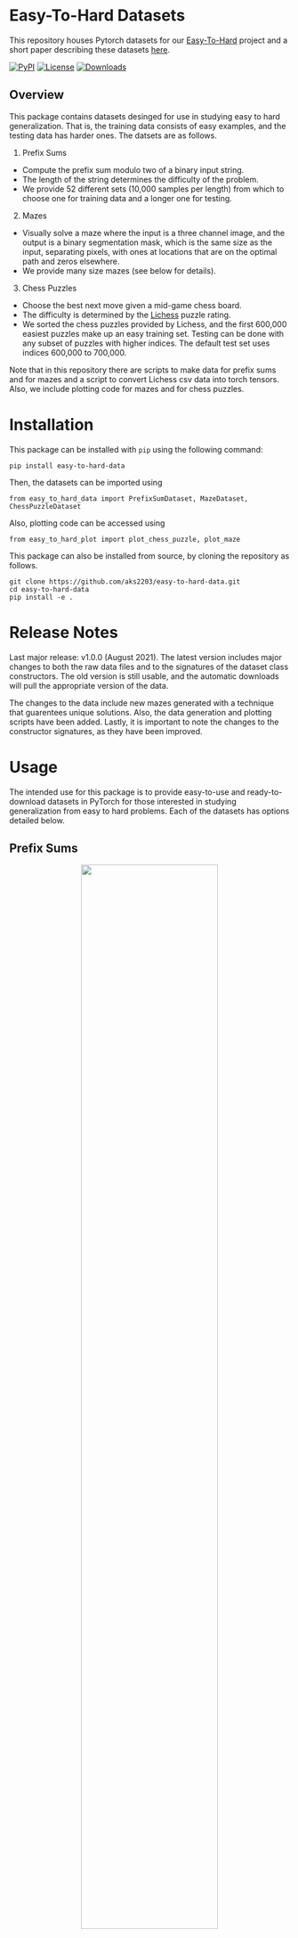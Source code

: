 # Easy-To-Hard Datasets
This repository houses Pytorch datasets for our [Easy-To-Hard](http://github.com/aks2203/easy-to-hard) project and a short paper describing these datasets [here](https://arxiv.org/abs/2108.06011).


[![PyPI](https://img.shields.io/pypi/v/easy-to-hard-data)](https://pypi.org/project/easy-to-hard-data/)
[![License](https://img.shields.io/badge/license-MIT-blue.svg)](https://github.com/aks2203/easy-to-hard-data/blob/main/LICENSE)
[![Downloads](https://static.pepy.tech/personalized-badge/easy-to-hard-data?period=month&units=international_system&left_color=blue&right_color=brightgreen&left_text=Downloads)](https://pepy.tech/project/easy-to-hard-data)

## Overview

This package contains datasets desinged for use in studying easy to hard generalization. That is, the training data consists of easy examples, and the testing data has harder ones. The datsets are as follows.

1. Prefix Sums

- Compute the prefix sum modulo two of a binary input string. 
- The length of the string determines the difficulty of the problem.
- We provide 52 different sets (10,000 samples per length) from which to choose one for training data and a longer one for testing.

2. Mazes

- Visually solve a maze where the input is a three channel image, and the output is a binary segmentation mask, which is the same size as the input, separating pixels, with ones at locations that are on the optimal path and zeros elsewhere.
- We provide many size mazes (see below for details).

3. Chess Puzzles
- Choose the best next move given a mid-game chess board.
- The difficulty is determined by the [Lichess](https://lichess.org/training) puzzle rating.
- We sorted the chess puzzles provided by Lichess, and the first 600,000 easiest puzzles make up an easy training set. Testing can be done with any subset of puzzles with higher indices. The default test set uses indices 600,000 to 700,000.

Note that in this repository there are scripts to make data for prefix sums and for mazes and a script to convert Lichess csv data into torch tensors. Also, we include plotting code for mazes and for chess puzzles.

# Installation

This package can be installed with `pip` using the following command:

```pip install easy-to-hard-data```

Then, the datasets can be imported using 

```from easy_to_hard_data import PrefixSumDataset, MazeDataset, ChessPuzzleDataset```

Also, plotting code can be accessed using

```from easy_to_hard_plot import plot_chess_puzzle, plot_maze```

This package can also be installed from source, by cloning the repository as follows.

``` 
git clone https://github.com/aks2203/easy-to-hard-data.git
cd easy-to-hard-data
pip install -e .
```

# Release Notes

Last major release: v1.0.0 (August 2021). The latest version includes major changes to both the raw data files and to the signatures of the dataset class constructors. The old version is still usable, and the automatic downloads will pull the appropriate version of the data.

The changes to the data include new mazes generated with a technique that guarentees unique solutions. Also, the data generation and plotting scripts have been added. Lastly, it is important to note the changes to the constructor signatures, as they have been improved.

# Usage
The intended use for this package is to provide easy-to-use and ready-to-download datasets in PyTorch for those interested in studying generalization from easy to hard problems. Each of the datasets has options detailed below.

## Prefix Sums

<p align='center'>
  <img width='70%' src='https://github.com/aks2203/easy-to-hard-data/blob/main/img/prefix_sum_example.png'/>
</p>

For each sequence length, we provide a set of 10,000 input/output pairs. The `__init__` method has the following signature:

```
PrefixSumDataset(self, root: str, num_bits: int = 32, download: bool = True)
```

The `root` argument must be provided and determines where the data is or to where it will be downloaded if it does not already exist at that location. The `num_bits` arument determines the length of the input sequences, and therefore the difficulty of the problem. The default value is 32, but the avaialable options are 16 through 64 as well as 72, 128, 256, and 512. Finally, the `download` argument sets whether to download the data.

## Mazes

<p align='center'>
  <img width='25%' src='https://github.com/aks2203/easy-to-hard-data/blob/main/img/maze_example_15.png'/>
</p>
<p align='center'>
  <img width='65%' src='https://github.com/aks2203/easy-to-hard-data/blob/main/img/maze_example_33.png'/>
</p>

For sizes in {9, 11, 13, 15, 17} we have 50,000 training examples and 10,000 testing examples. For the larger sizes {19, 21, 23, 25, 27, 29, 31, 33, 35, 37, 59}, we provide 1,000 testing mazes each. The mazes shown above are examples of sizes 15 (top) and 33 (bottom). The `__init__` method has the following signature:

```
MazeDataset(self, root: str, train: bool = True, size: int = 9, transform: Optional[Callable] = None, download: bool = True)
```

The `root` argument must be provided and determines where the data is or to where it will be downloaded if it does not already exist at that location. The `train` arument distiguishes between the training and testing sets. The `size` arument sets the size (one of the integers listed above). The `transform` argument allows you to pass in a torchvision transform like random cropping. Finally, the `download` argument sets whether to download the data.

## Chess Puzzles

<p align='center'>
  <img width='40%' src='https://github.com/aks2203/easy-to-hard-data/blob/main/img/chess_input_example.png'/>
  <img width='40%' src='https://github.com/aks2203/easy-to-hard-data/blob/main/img/chess_target_example.png'/>
</p>

We compiled a dataset from Lichess's puzzles database. We provide a set of about 1.5M input/output pairs sorted by dificulty rating. The `__init__` method has the following signature:

```
ChessPuzzleDataset(root: str, train: bool = True, idx_start: int = None, idx_end: int = None, who_moves: bool = True, download: bool = True)
```

The `root` argument must be provided and determines where the data is or to where it will be downloaded if it does not already exist at that location. The `train` arument distiguishes between the training and testing sets. The `idx_start` and `idx_end` aruments are an alternative to `train` and can be used to manually choose the indices in the sorted data to use. The `who_moves` argument returns a boolean, where True indicates that black moves next, and False indicates that white moves next. Finally, the `download` argument sets whether to download the data.

The automatic download will also retrieve a file containing the rating of each chess puzzle. This file is not used by any of the functions/methods in this code, but it is available to be read/used by anyone interested. The indices match the other tensors downloaded. Also, note that if generating the data, [this CSV file](https://cs.umd.edu/~tomg/download/Easy_to_Hard_Datav2/deepthinking_lichess.tar.gz) needs to be downloaded and stored in the same directory as the dataset generation code.

## Example

To make two prefix-sum dataloaders, one with training (32 bits) and one with testing (40 bits) data, we provide the following example.

```
from easy_to_hard_data import PrefixSumDataset
import torch.utils.data as data

train_data = PrefixSumDataset("./data", num_bits=32, download=True)
test_data = PrefixSumDataset("./data", num_bits=40, download=True)

trainloader = data.DataLoader(train_data, batch_size=200, shuffle=True)
testloader = data.DataLoader(test_data, batch_size=200, shuffle=False)
```

## Contributing

If you have improvements or find bugs, feel free to open issues.

## Citing Our Work

If you find this code helpful and use these datasets, please consider citing our work.

The datasets are described in [Datasets for Studying Generalization from Easy to Hard Examples](https://arxiv.org/abs/2108.06011)

```
@misc{schwarzschild2021datasets,
      title={Datasets for Studying Generalization from Easy to Hard Examples}, 
      author={Avi Schwarzschild and Eitan Borgnia and Arjun Gupta and Arpit Bansal and Zeyad Emam and Furong Huang and Micah Goldblum and Tom Goldstein},
      year={2021},
      eprint={2108.06011},
      archivePrefix={arXiv},
      primaryClass={cs.LG}
}
```
